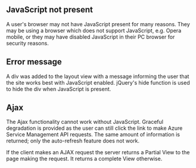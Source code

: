 ## JavaScript not present ##

A user's browser may not have JavaScript present for many reasons. They may be using a browser which does not support JavaScript, e.g. Opera mobile, or they may have disabled JavaScript in their PC browser for security reasons.

## Error message ##

A div was added to the layout view with a message informing the user that the site works best with JavaScript enabled. jQuery's hide function is used to hide the div when JavaScript is present.

## Ajax ##

The Ajax functionality cannot work without JavaScript. Graceful degradation is provided as the user can still click the link to make Azure Service Management API requests. The same amount of information is returned; only the auto-refresh feature does not work.

If the client makes an AJAX request the server returns a Partial View to the page making the request. It returns a complete View otherwise.


